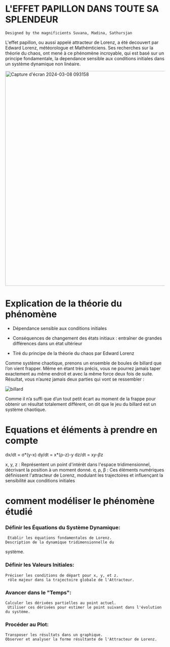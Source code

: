 # L'EFFET PAPILLON DANS TOUTE SA SPLENDEUR
    Designed by the magnificients Suvana, Madina, Sathursjan

L'effet papillon, ou aussi appelé attracteur de Lorenz, a été decouvert par Edward Lorenz, météorologue et Mathémticiens. Ses recherches sur la théorie du chaos, ont mené à ce phénomène incroyable, qui est basé sur un principe fondamentale, la dependance sensible aux conditions initiales dans un système dynamique non linéaire.

<img width="680" alt="Capture d'écran 2024-03-08 093158" src="https://github.com/are-dynamic-2024-g3/effet-papillon.github.io/assets/160217704/ece84bb6-992d-44f9-a504-b22166f5597d">

# Explication de la théorie du phénomène  
- Dépendance sensible aux conditions initiales

- Conséquences de changement des états initiaux : entraîner de grandes différences dans un état ultérieur

- Tiré du principe de la théorie du chaos par Edward Lorenz

Comme système chaotique, prenons un ensemble de boules de billard que l’on vient frapper. Même en étant très précis, vous ne pourrez jamais taper exactement au même endroit et avec la même force deux fois de suite. Résultat, vous n’aurez jamais deux parties qui vont se ressembler :

 ![billard](https://github.com/are-dynamic-2024-g3/effet-papillon.github.io/assets/160217704/d2a946f3-61cc-41fe-bf37-532a94e387ea)

 Comme il n’a suffi que d’un tout petit écart au moment de la frappe pour obtenir un résultat totalement différent, on dit que le jeu du billard est un système chaotique.


# Equations et éléments à prendre en compte

dx/dt = σ*(y-x)
dy/dt = x*(ρ-z)-y
dz/dt = x*y-β*z

x, y, z : Représentent un point d'intérêt dans l'espace tridimensionnel, décrivant la position à un moment donné.
σ, ρ, β : Ces éléments numériques définissent l'attracteur de Lorenz, modulant les trajectoires et influençant la sensibilité aux conditions initiales

# comment modéliser le phénomène étudié 

### Définir les Équations du Système Dynamique:
     Établir les équations fondamentales de Lorenz.
    Description de la dynamique tridimensionnelle du 
système.
### Définir les Valeurs Initiales:
    Préciser les conditions de départ pour x, y, et z.
     rôle majeur dans la trajectoire globale de l'Attracteur.
### Avancer dans le "Temps":
    Calculer les dérivées partielles au point actuel.
     Utiliser ces dérivées pour estimer le point suivant dans l'évolution du système.
### Procéder au Plot:
    Transposer les résultats dans un graphique.
    Observer et analyser la forme résultante de l'Attracteur de Lorenz.
